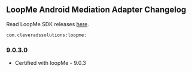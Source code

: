 ## LoopMe Android Mediation Adapter Changelog
Read LoopMe SDK releases [here](https://github.com/loopme/android-united-sdk/releases).
```
com.cleveradssolutions:loopme:
```

### 9.0.3.0
- Certified with loopMe - 9.0.3

### 

